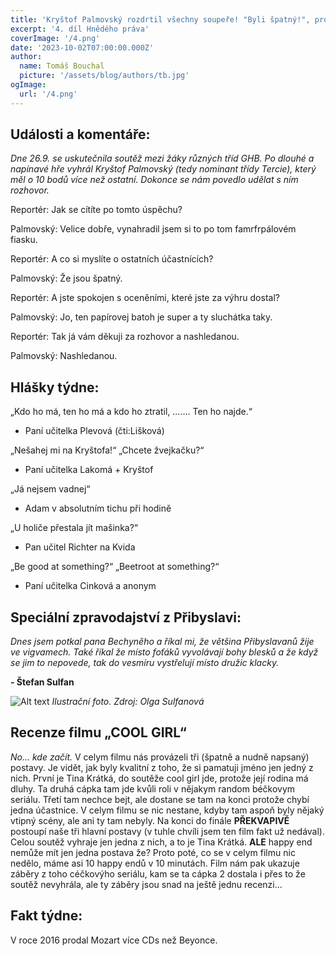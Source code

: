 ```yaml
---
title: 'Kryštof Palmovský rozdrtil všechny soupeře! "Byli špatný!", prohlásil.'
excerpt: '4. díl Hnědého práva'
coverImage: '/4.png'
date: '2023-10-02T07:00:00.000Z'
author:
  name: Tomáš Bouchal
  picture: '/assets/blog/authors/tb.jpg'
ogImage:
  url: '/4.png'
---
```


## **Události a komentáře:**

*Dne 26.9. se uskutečnila soutěž mezi žáky různých tříd GHB. Po dlouhé a
napínavé hře vyhrál Kryštof Palmovský (tedy nominant třídy Tercie), který
měl o 10 bodů více než ostatní. Dokonce se nám povedlo udělat s ním
rozhovor.*

Reportér: Jak se cítíte po tomto úspěchu?

Palmovský: Velice dobře, vynahradil jsem si to po tom famrfrpálovém
fiasku.

Reportér: A co si myslíte o ostatních účastnících?

Palmovský: Že jsou špatný.

Reportér: A jste spokojen s oceněními, které jste za výhru dostal?

Palmovský: Jo, ten papírovej batoh je super a ty sluchátka taky.

Reportér: Tak já vám děkuji za rozhovor a nashledanou.

Palmovský: Nashledanou.

## **Hlášky týdne**:

„Kdo ho má, ten ho má a kdo ho ztratil, ....... Ten ho najde.“

- Paní učitelka Plevová (čti:Lišková)

„Nešahej mi na Kryštofa!“ „Chcete žvejkačku?“

- Paní učitelka Lakomá + Kryštof

„Já nejsem vadnej“

- Adam v absolutním tichu při hodině

„U holiče přestala jít mašinka?“

- Pan učitel Richter na Kvida

„Be good at something?“ „Beetroot at something?“

- Paní učitelka Cinková a anonym

## **Speciální zpravodajství z Přibyslavi:**

*Dnes jsem potkal pana Bechyněho a říkal mi, že většina Přibyslavanů žije ve
vigvamech. Také říkal že místo foťáků vyvolávají bohy blesků a že když se jim
to nepovede, tak do vesmíru vystřelují místo družic klacky.*

**- Štefan Sulfan**

![Alt text](../weird.jpg)
*Ilustrační foto. Zdroj: Olga Sulfanová*

## **Recenze filmu „COOL GIRL“**

*No... kde začít.* V celym filmu nás provázeli tři (špatně a nudně napsaný)
postavy. Je vidět, jak byly kvalitní z toho, že si pamatuji jméno jen jedný
z nich. První je Tina Krátká, do soutěže cool girl jde, protože její rodina má
dluhy. Ta druhá cápka tam jde kvůli roli v nějakym random béčkovym
seriálu. Třetí tam nechce bejt, ale dostane se tam na konci protože chybí
jedna účastnice. V celym filmu se nic nestane, kdyby tam aspoň byly nějaký
vtipný scény, ale ani ty tam nebyly. Na konci do finále **PŘEKVAPIVĚ**
postoupí naše tři hlavní postavy (v tuhle chvíli jsem ten film fakt už nedával).
Celou soutěž vyhraje jen jedna z nich, a to je Tina Krátká. **ALE** happy end
nemůže mít jen jedna postava že? Proto poté, co se v celym filmu nic
nedělo, máme asi 10 happy endů v 10 minutách. Film nám pak ukazuje
záběry z toho céčkovýho seriálu, kam se ta cápka 2 dostala i přes to že
soutěž nevyhrála, ale ty záběry jsou snad na ještě jednu recenzi...

## **Fakt týdne:**

V roce 2016 prodal Mozart více CDs než Beyonce.

